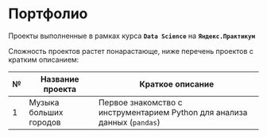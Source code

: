 # Портфолио
 
Проекты выполненные в рамках курса **`Data Science`** на **`Яндекс.Практикум`**

Сложность проектов растет понарастающе, ниже перечень проектов с кратким описанием:

№|Название проекта|Краткое описание
-|-|-
1|Музыка больших городов|Первое знакомство с инструментарием Python для анализа данных (`pandas`)